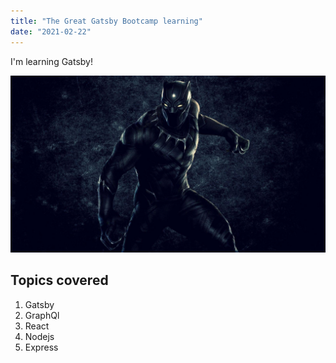 ```yaml
---
title: "The Great Gatsby Bootcamp learning"
date: "2021-02-22"
---
```


I'm learning Gatsby!

![Black Panther](./pic.jpg)

## Topics covered

1. Gatsby
2. GraphQl
3. React
4. Nodejs
5. Express